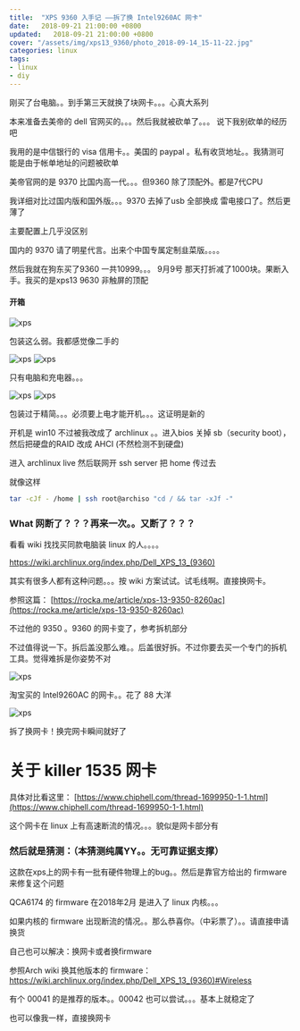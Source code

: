 ```yaml
---
title:  "XPS 9360 入手记 ——拆了换 Intel9260AC 网卡"
date:   2018-09-21 21:00:00 +0800
updated:   2018-09-21 21:00:00 +0800
cover: "/assets/img/xps13_9360/photo_2018-09-14_15-11-22.jpg"
categories: linux
tags:
- linux
- diy
---
```


刚买了台电脑。。到手第三天就换了块网卡。。。心真大系列

本来准备去美帝的 dell 官网买的。。。然后我就被砍单了。。。
说下我别砍单的经历吧

我用的是中信银行的 visa 信用卡。。美国的 paypal 。私有收货地址。。我猜测可能是由于帐单地址的问题被砍单

美帝官网的是 9370 比国内高一代。。。但9360 除了顶配外。都是7代CPU

我详细对比过国内版和国外版。。。9370 去掉了usb 全部换成 雷电接口了。然后更薄了

主要配置上几乎没区别

国内的 9370 请了明星代言。出来个中国专属定制韭菜版。。。。

然后我就在狗东买了9360 一共10999。。。 9月9号 那天打折减了1000块。果断入手。我买的是xps13 9630 非触屏的顶配

#### 开箱
![xps](/assets/img/xps13_9360/photo_2018-09-12_15-11-01.jpg)

包装这么弱。我都感觉像二手的

![xps](/assets/img/xps13_9360/photo_2018-09-12_15-11-02.jpg)
![xps](/assets/img/xps13_9360/photo_2018-09-12_15-11-04.jpg)

只有电脑和充电器。。。

![xps](/assets/img/xps13_9360/photo_2018-09-12_15-11-05.jpg)
![xps](/assets/img/xps13_9360/photo_2018-09-12_15-11-06.jpg)

包装过于精简。。。必须要上电才能开机。。。这证明是新的

开机是 win10 不过被我改成了 archlinux 。。进入bios 关掉 sb（security boot），然后把硬盘的RAID 改成 AHCI (不然检测不到硬盘)

进入 archlinux live 然后联网开 ssh server 把 home 传过去

就像这样
```sh
tar -cJf - /home | ssh root@archiso "cd / && tar -xJf -"
```
### **What** 网断了？？？再来一次。。又断了？？？

看看 wiki 找找买同款电脑装 linux 的人。。。。

<a href="https://wiki.archlinux.org/index.php/Dell_XPS_13_(9360)">https://wiki.archlinux.org/index.php/Dell_XPS_13_(9360)</a>

其实有很多人都有这种问题。。。按 wiki 方案试试。试毛线啊。直接换网卡。

参照这篇：
[https://rocka.me/article/xps-13-9350-8260ac](https://rocka.me/article/xps-13-9350-8260ac)

不过他的 9350 。9360 的网卡变了，参考拆机部分

不过值得说一下。拆后盖没那么难。。后盖很好拆。不过你要去买一个专门的拆机工具。觉得难拆是你姿势不对

![xps](/assets/img/xps13_9360/photo_2018-09-14_12-55-21.jpg)

淘宝买的 Intel9260AC 的网卡。。花了 88 大洋

![xps](/assets/img/xps13_9360/photo_2018-09-14_15-11-22.jpg)

拆了换网卡！换完网卡瞬间就好了

# 关于 killer 1535 网卡
具体对比看这里：
[https://www.chiphell.com/thread-1699950-1-1.html](https://www.chiphell.com/thread-1699950-1-1.html)

这个网卡在 linux 上有高速断流的情况。。。貌似是网卡部分有


### 然后就是猜测：（本猜测纯属YY。。无可靠证据支撑）
这款在xps上的网卡有一批有硬件物理上的bug。。然后是靠官方给出的 firmware 来修复这个问题

QCA6174 的 firmware 在2018年2月 是进入了 linux 内核。。。

如果内核的 firmware 出现断流的情况。。那么恭喜你。（中彩票了）。。请直接申请换货

自己也可以解决：换网卡或者换firmware

参照Arch wiki 换其他版本的 firmware：
<a href="https://wiki.archlinux.org/index.php/Dell_XPS_13_(9360)#Wireless">https://wiki.archlinux.org/index.php/Dell_XPS_13_(9360)#Wireless</a>

有个 00041 的是推荐的版本。。00042 也可以尝试。。。基本上就稳定了

也可以像我一样，直接换网卡
